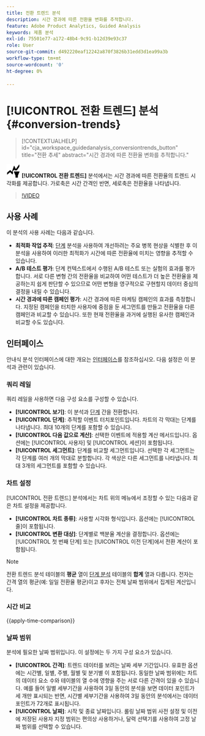 ```yaml
---
title: 전환 트렌드 분석
description: 시간 경과에 따른 전환율 변화를 추적합니다.
feature: Adobe Product Analytics, Guided Analysis
keywords: 제품 분석
exl-id: 75501e77-a172-48b4-9c91-b12d39e93c37
role: User
source-git-commit: d492220eaf12242a870f3826b31edd3d1ea99a3b
workflow-type: tm+mt
source-wordcount: '0'
ht-degree: 0%

---
```


# [!UICONTROL 전환 트렌드] 분석 {#conversion-trends}

<!-- markdownlint-disable MD034 -->

>[!CONTEXTUALHELP]
>id="cja_workspace_guidedanalysis_conversiontrends_button"
>title="전환 추세"
>abstract="시간 경과에 따른 전환율 변화를 추적합니다."

<!-- markdownlint-enable MD034 -->


![전환 트렌드](/help/assets/icons/ConversionTrends.svg) **[!UICONTROL 전환 트렌드]** 분석에서는 시간 경과에 따른 전환율의 트렌드 시각화를 제공합니다. 가로축은 시간 간격인 반면, 세로축은 전환율을 나타냅니다.


>[!VIDEO](https://video.tv.adobe.com/v/3421662/?learn=on)


## 사용 사례

이 분석의 사용 사례는 다음과 같습니다.

* **최적화 작업 추적**: [단계](funnel.md) 분석을 사용하여 개선하려는 주요 병목 현상을 식별한 후 이 분석을 사용하여 이러한 최적화가 시간에 따른 전환율에 미치는 영향을 추적할 수 있습니다.
* **A/B 테스트 평가**: 단계 컨텍스트에서 수행된 A/B 테스트 또는 실험의 효과를 평가합니다. 서로 다른 변형 간의 전환율을 비교하여 어떤 테스트가 더 높은 전환율을 제공하는지 쉽게 판단할 수 있으므로 어떤 변형을 영구적으로 구현할지 데이터 중심의 결정을 내릴 수 있습니다.
* **시간 경과에 따른 캠페인 평가**: 시간 경과에 따른 마케팅 캠페인의 효과를 측정합니다. 지정된 캠페인을 터치한 사용자에 중점을 둔 세그먼트를 만들고 전환율을 다른 캠페인과 비교할 수 있습니다. 또한 현재 전환율을 과거에 실행된 유사한 캠페인과 비교할 수도 있습니다.

## 인터페이스

안내식 분석 인터페이스에 대한 개요는 [인터페이스](../overview.md#interface)를 참조하십시오. 다음 설정은 이 분석과 관련이 있습니다.

### 쿼리 레일

쿼리 레일을 사용하면 다음 구성 요소를 구성할 수 있습니다.

* **[!UICONTROL 보기]**: 이 분석과 [단계](funnel.md) 간을 전환합니다.
* **[!UICONTROL 단계]**: 추적할 이벤트 터치포인트입니다. 차트의 각 막대는 단계를 나타냅니다. 최대 10개의 단계를 포함할 수 있습니다.
* **[!UICONTROL 다음 값으로 계산]**: 선택한 이벤트에 적용할 계산 메서드입니다. 옵션에는 [!UICONTROL 사용자] 및 [!UICONTROL 세션]이 포함됩니다.
* **[!UICONTROL 세그먼트]**: 단계를 비교할 세그먼트입니다. 선택한 각 세그먼트는 각 단계를 여러 개의 막대로 분할합니다. 각 색상은 다른 세그먼트를 나타냅니다. 최대 3개의 세그먼트를 포함할 수 있습니다.

### 차트 설정

[!UICONTROL 전환 트렌드] 분석에서는 차트 위의 메뉴에서 조정할 수 있는 다음과 같은 차트 설정을 제공합니다.

* **[!UICONTROL 차트 종류]**: 사용할 시각화 형식입니다. 옵션에는 [!UICONTROL 줄]이 포함됩니다.
* **[!UICONTROL 변환 대상]**: 단계별로 백분율 계산을 결정합니다. 옵션에는 [!UICONTROL 첫 번째 단계] 또는 [!UICONTROL 이전 단계]에서 전환 계산이 포함됩니다.

>[!NOTE]
>
>전환 트렌드 분석 테이블의 **평균** 열이 [단계 분석](funnel.md) 테이블의 **합계** 열과 다릅니다. 전자는 간격 열의 평균(예: 일일 전환율 평균)이고 후자는 전체 날짜 범위에서 집계된 계산입니다.

### 시간 비교

{{apply-time-comparison}}


### 날짜 범위

분석에 필요한 날짜 범위입니다. 이 설정에는 두 가지 구성 요소가 있습니다.

* **[!UICONTROL 간격]**: 트렌드 데이터를 보려는 날짜 세부 기간입니다. 유효한 옵션에는 시간별, 일별, 주별, 월별 및 분기별 이 포함됩니다. 동일한 날짜 범위에는 차트의 데이터 요소 수와 테이블의 열 수에 영향을 주는 서로 다른 간격이 있을 수 있습니다. 예를 들어 일별 세부기간을 사용하여 3일 동안의 분석을 보면 데이터 포인트가 세 개만 표시되는 반면, 시간별 세부기간을 사용하여 3일 동안의 분석에서는 데이터 포인트가 72개로 표시됩니다.
* **[!UICONTROL 날짜]**: 시작 및 종료 날짜입니다. 롤링 날짜 범위 사전 설정 및 이전에 저장된 사용자 지정 범위는 편의상 사용하거나, 달력 선택기를 사용하여 고정 날짜 범위를 선택할 수 있습니다.

<!--
## Example

See below for an example of the analysis.

![Conversion trends time compare](../assets/conversion-trends-compare.png)

-->

